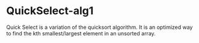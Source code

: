 # QuickSelect-alg1
Quick Select is a variation of the quicksort algorithm. It is an optimized way to find the kth smallest/largest element in an unsorted array.
